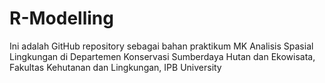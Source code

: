 # R-Modelling
Ini adalah GitHub repository sebagai bahan praktikum MK Analisis Spasial Lingkungan di Departemen Konservasi Sumberdaya Hutan dan Ekowisata, Fakultas Kehutanan dan Lingkungan, IPB University
